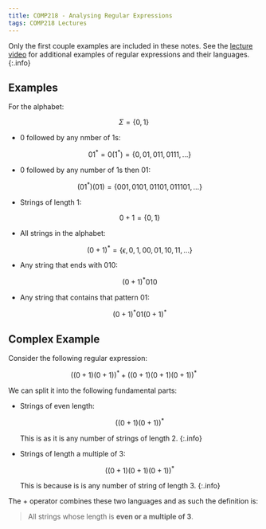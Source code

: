```yaml
---
title: COMP218 - Analysing Regular Expressions
tags: COMP218 Lectures
---
```

Only the first couple examples are included in these notes. See the [lecture video](https://liverpool.instructure.com/courses/47455/modules/items/1252626) for additional examples of regular expressions and their languages.
{:.info}

## Examples
For the alphabet:

$$\Sigma=\{0,1\}$$

* 0 followed by any nmber of 1s:

	$$
	01^* = 0(1^*) = \{0, 01, 011, 0111, \ldots\}
	$$
* 0 followed by  any number of 1s then 01:

	$$
	(01^*)(01) = \{ 001, 0101,01101,011101,\ldots\}
	$$

* Strings of length 1:
	
	$$0+1=\{0,1\}$$
	
* All strings in the alphabet:

	$$(0+1)^*=\{\epsilon,0,1,00,01,10,11,\ldots\}$$
* Any string that ends with 010:

	$$(0+1)^*010$$
* Any string that contains that pattern 01:

	$$(0+1)^*01(0+1)^*$$

## Complex Example
Consider the following regular expression:

$$((0+1)(0+1))^*+((0+1)(0+1)(0+1))^*$$

We can split it into the following fundamental parts:

* Strings of even length:

	$$((0+1)(0+1))^*$$
	
	This is as it is any number of strings of length 2.
	{:.info}
* Strings of length a multiple of 3:

	$$((0+1)(0+1)(0+1))^*$$
	
	This is because is is any number of string of length 3.
	{:.info}

The $+$ operator combines these two languages and as such the definition is:

> All strings whose length is **even or a multiple of 3**.